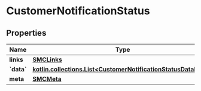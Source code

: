 
# CustomerNotificationStatus

## Properties
| Name | Type | Description | Notes |
| ------------ | ------------- | ------------- | ------------- |
| **links** | [**SMCLinks**](SMCLinks.md) |  |  [optional] |
| **&#x60;data&#x60;** | [**kotlin.collections.List&lt;CustomerNotificationStatusDataInner&gt;**](CustomerNotificationStatusDataInner.md) |  |  [optional] |
| **meta** | [**SMCMeta**](SMCMeta.md) |  |  [optional] |




